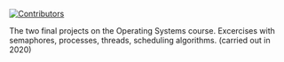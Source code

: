 [![Contributors](https://img.shields.io/github/contributors/myrtwdel/Operating-Systems-Project)](https://github.com/myrtwdel/Operating-Systems-Project/contributors)

The two final projects on the Operating Systems course. Excercises with semaphores, processes, threads, scheduling algorithms. (carried out in 2020)

